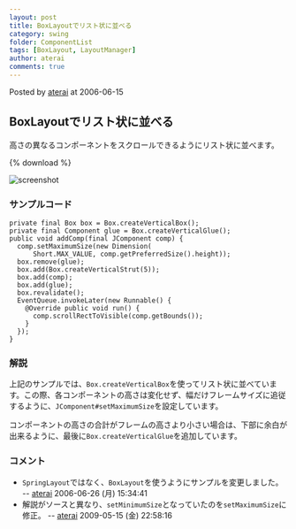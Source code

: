 ```yaml
---
layout: post
title: BoxLayoutでリスト状に並べる
category: swing
folder: ComponentList
tags: [BoxLayout, LayoutManager]
author: aterai
comments: true
---
```


Posted by [aterai](http://terai.xrea.jp/aterai.html) at 2006-06-15

## BoxLayoutでリスト状に並べる
高さの異なるコンポーネントをスクロールできるようにリスト状に並べます。

{% download %}

![screenshot](https://lh3.googleusercontent.com/_9Z4BYR88imo/TQTJ_UDZVaI/AAAAAAAAAVQ/BbW1hLhenS8/s800/ComponentList.png)

### サンプルコード
<pre class="prettyprint"><code>private final Box box = Box.createVerticalBox();
private final Component glue = Box.createVerticalGlue();
public void addComp(final JComponent comp) {
  comp.setMaximumSize(new Dimension(
      Short.MAX_VALUE, comp.getPreferredSize().height));
  box.remove(glue);
  box.add(Box.createVerticalStrut(5));
  box.add(comp);
  box.add(glue);
  box.revalidate();
  EventQueue.invokeLater(new Runnable() {
    @Override public void run() {
      comp.scrollRectToVisible(comp.getBounds());
    }
  });
}
</code></pre>

### 解説
上記のサンプルでは、`Box.createVerticalBox`を使ってリスト状に並べています。この際、各コンポーネントの高さは変化せず、幅だけフレームサイズに追従するように、`JComponent#setMaximumSize`を設定しています。

コンポーネントの高さの合計がフレームの高さより小さい場合は、下部に余白が出来るように、最後に`Box.createVerticalGlue`を追加しています。


### コメント
- `SpringLayout`ではなく、`BoxLayout`を使うようにサンプルを変更しました。 -- [aterai](http://terai.xrea.jp/aterai.html) 2006-06-26 (月) 15:34:41
- 解説がソースと異なり、`setMinimumSize`となっていたのを`setMaximumSize`に修正。 -- [aterai](http://terai.xrea.jp/aterai.html) 2009-05-15 (金) 22:58:16

<!-- dummy comment line for breaking list -->

